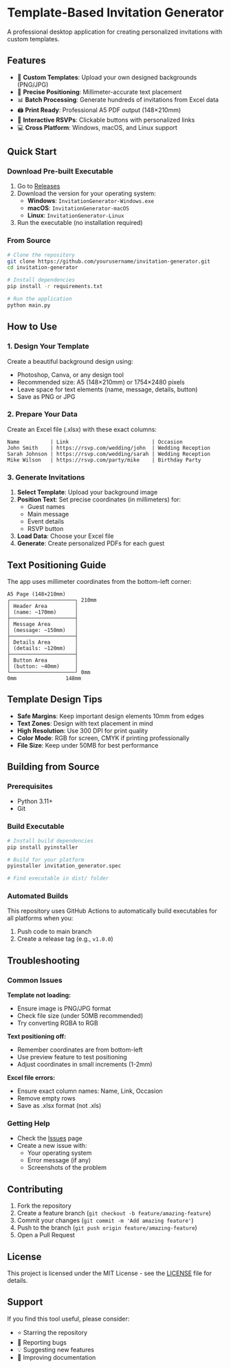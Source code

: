 # Template-Based Invitation Generator

A professional desktop application for creating personalized invitations with custom templates.

## Features

- 🎨 **Custom Templates**: Upload your own designed backgrounds (PNG/JPG)
- 📐 **Precise Positioning**: Millimeter-accurate text placement
- 📊 **Batch Processing**: Generate hundreds of invitations from Excel data
- 🖨️ **Print Ready**: Professional A5 PDF output (148×210mm)
- 🔗 **Interactive RSVPs**: Clickable buttons with personalized links
- 💻 **Cross Platform**: Windows, macOS, and Linux support

## Quick Start

### Download Pre-built Executable
1. Go to [Releases](../../releases)
2. Download the version for your operating system:
   - **Windows**: `InvitationGenerator-Windows.exe`
   - **macOS**: `InvitationGenerator-macOS`
   - **Linux**: `InvitationGenerator-Linux`
3. Run the executable (no installation required)

### From Source
```bash
# Clone the repository
git clone https://github.com/yourusername/invitation-generator.git
cd invitation-generator

# Install dependencies
pip install -r requirements.txt

# Run the application
python main.py
```

## How to Use

### 1. Design Your Template
Create a beautiful background design using:
- Photoshop, Canva, or any design tool
- Recommended size: A5 (148×210mm) or 1754×2480 pixels
- Leave space for text elements (name, message, details, button)
- Save as PNG or JPG

### 2. Prepare Your Data
Create an Excel file (.xlsx) with these exact columns:
```
Name          | Link                           | Occasion
John Smith    | https://rsvp.com/wedding/john  | Wedding Reception
Sarah Johnson | https://rsvp.com/wedding/sarah | Wedding Reception
Mike Wilson   | https://rsvp.com/party/mike    | Birthday Party
```

### 3. Generate Invitations
1. **Select Template**: Upload your background image
2. **Position Text**: Set precise coordinates (in millimeters) for:
   - Guest names
   - Main message
   - Event details
   - RSVP button
3. **Load Data**: Choose your Excel file
4. **Generate**: Create personalized PDFs for each guest

## Text Positioning Guide

The app uses millimeter coordinates from the bottom-left corner:

```
A5 Page (148×210mm)
┌─────────────────────┐ 210mm
│ Header Area         │
│ (name: ~170mm)      │
├─────────────────────┤
│ Message Area        │
│ (message: ~150mm)   │
├─────────────────────┤
│ Details Area        │
│ (details: ~120mm)   │
├─────────────────────┤
│ Button Area         │
│ (button: ~40mm)     │
└─────────────────────┘ 0mm
0mm                148mm
```

## Template Design Tips

- **Safe Margins**: Keep important design elements 10mm from edges
- **Text Zones**: Design with text placement in mind
- **High Resolution**: Use 300 DPI for print quality
- **Color Mode**: RGB for screen, CMYK if printing professionally
- **File Size**: Keep under 50MB for best performance

## Building from Source

### Prerequisites
- Python 3.11+
- Git

### Build Executable
```bash
# Install build dependencies
pip install pyinstaller

# Build for your platform
pyinstaller invitation_generator.spec

# Find executable in dist/ folder
```

### Automated Builds
This repository uses GitHub Actions to automatically build executables for all platforms when you:
1. Push code to main branch
2. Create a release tag (e.g., `v1.0.0`)

## Troubleshooting

### Common Issues

**Template not loading:**
- Ensure image is PNG/JPG format
- Check file size (under 50MB recommended)
- Try converting RGBA to RGB

**Text positioning off:**
- Remember coordinates are from bottom-left
- Use preview feature to test positioning
- Adjust coordinates in small increments (1-2mm)

**Excel file errors:**
- Ensure exact column names: Name, Link, Occasion
- Remove empty rows
- Save as .xlsx format (not .xls)

### Getting Help
- Check the [Issues](../../issues) page
- Create a new issue with:
  - Your operating system
  - Error message (if any)
  - Screenshots of the problem

## Contributing

1. Fork the repository
2. Create a feature branch (`git checkout -b feature/amazing-feature`)
3. Commit your changes (`git commit -m 'Add amazing feature'`)
4. Push to the branch (`git push origin feature/amazing-feature`)
5. Open a Pull Request

## License

This project is licensed under the MIT License - see the [LICENSE](LICENSE) file for details.

## Support

If you find this tool useful, please consider:
- ⭐ Starring the repository
- 🐛 Reporting bugs
- 💡 Suggesting new features
- 📖 Improving documentation